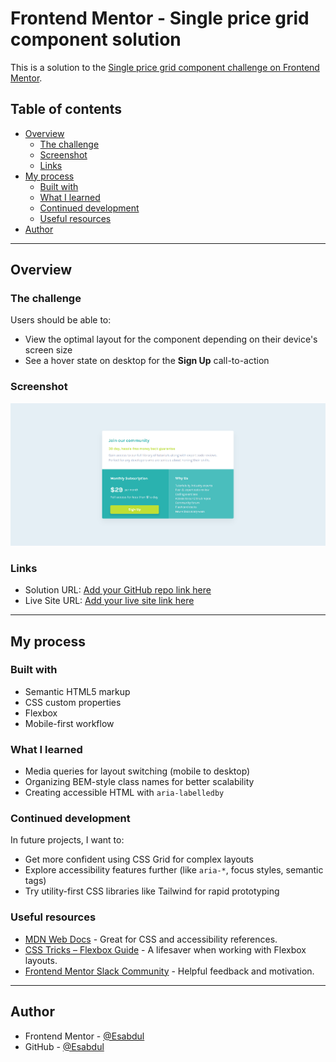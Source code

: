 # Frontend Mentor - Single price grid component solution

This is a solution to the [Single price grid component challenge on Frontend Mentor](https://www.frontendmentor.io/challenges/single-price-grid-component-5ce41129d0ff452fec5abbbc).

## Table of contents

- [Overview](#overview)
  - [The challenge](#the-challenge)
  - [Screenshot](#screenshot)
  - [Links](#links)
- [My process](#my-process)
  - [Built with](#built-with)
  - [What I learned](#what-i-learned)
  - [Continued development](#continued-development)
  - [Useful resources](#useful-resources)
- [Author](#author)

---

## Overview

### The challenge

Users should be able to:

- View the optimal layout for the component depending on their device's screen size
- See a hover state on desktop for the **Sign Up** call-to-action

### Screenshot
![Screenshot](Screenshot.png)

### Links

- Solution URL: [Add your GitHub repo link here](https://github.com/yourusername/your-repo-name)
- Live Site URL: [Add your live site link here](https://yourusername.github.io/your-repo-name)

---

## My process

### Built with

- Semantic HTML5 markup
- CSS custom properties
- Flexbox
- Mobile-first workflow

### What I learned

- Media queries for layout switching (mobile to desktop)
- Organizing BEM-style class names for better scalability
- Creating accessible HTML with `aria-labelledby`

### Continued development

In future projects, I want to:

- Get more confident using CSS Grid for complex layouts
- Explore accessibility features further (like `aria-*`, focus styles, semantic tags)
- Try utility-first CSS libraries like Tailwind for rapid prototyping

### Useful resources

- [MDN Web Docs](https://developer.mozilla.org/) - Great for CSS and accessibility references.
- [CSS Tricks – Flexbox Guide](https://css-tricks.com/snippets/css/a-guide-to-flexbox/) - A lifesaver when working with Flexbox layouts.
- [Frontend Mentor Slack Community](https://www.frontendmentor.io/slack) - Helpful feedback and motivation.

---

## Author

- Frontend Mentor - [@Esabdul](https://www.frontendmentor.io/profile/Esabdul)
- GitHub - [@Esabdul](https://github.com/Esabdul)
